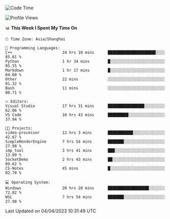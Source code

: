 <!--START_SECTION:waka-->
![Code Time](http://img.shields.io/badge/Code%20Time-838%20hrs%2055%20mins-blue)

![Profile Views](http://img.shields.io/badge/Profile%20Views-4-blue)

📊 **This Week I Spent My Time On** 

```text
🕑︎ Time Zone: Asia/Shanghai

💬 Programming Languages: 
C++                      24 hrs 10 mins      █████████████████████░░░░   85.61 % 
Python                   1 hr 34 mins        █░░░░░░░░░░░░░░░░░░░░░░░░   05.55 % 
Markdown                 1 hr 17 mins        █░░░░░░░░░░░░░░░░░░░░░░░░   04.60 % 
Other                    22 mins             ░░░░░░░░░░░░░░░░░░░░░░░░░   01.32 % 
Bash                     11 mins             ░░░░░░░░░░░░░░░░░░░░░░░░░   00.71 % 

🔥 Editors: 
Visual Studio            17 hrs 31 mins      ████████████████░░░░░░░░░   62.06 % 
VS Code                  10 hrs 43 mins      █████████░░░░░░░░░░░░░░░░   37.94 % 

🐱‍💻 Projects: 
video-processor          12 hrs 3 mins       ███████████░░░░░░░░░░░░░░   42.67 % 
SimpleRenderEngine       7 hrs 54 mins       ███████░░░░░░░░░░░░░░░░░░   27.98 % 
imp_tool                 3 hrs 41 mins       ███░░░░░░░░░░░░░░░░░░░░░░   13.09 % 
SocketDemo               2 hrs 43 mins       ██░░░░░░░░░░░░░░░░░░░░░░░   09.62 % 
CS-Notes                 45 mins             █░░░░░░░░░░░░░░░░░░░░░░░░   02.70 % 

💻 Operating System: 
Windows                  20 hrs 20 mins      ██████████████████░░░░░░░   72.02 % 
WSL                      7 hrs 54 mins       ███████░░░░░░░░░░░░░░░░░░   27.98 % 
```


 Last Updated on 04/04/2023 10:31:49 UTC
<!--END_SECTION:waka-->